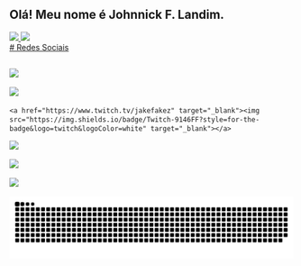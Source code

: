 ## Olá! Meu nome é Johnnick F. Landim.
 <div>
  <a href="https://github.com/johnnickjf">
  <img height="180em" src="https://github-readme-stats.vercel.app/api?username=johnnickjf&show_icons=true&theme=dracula&include_all_commits=true&count_private=true"/>
  <img height="180em" src="https://github-readme-stats.vercel.app/api/top-langs/?username=johnnickjf&layout=compact&langs_count=16&theme=dracula"/>
</div>

<div>
  # Redes Sociais
</div> 
  
  ##
 
<div> 
  <a href="https://open.spotify.com/user/jakefakejf" target="_blank"><img src="https://img.shields.io/badge/spotify-81b71?style=for-the-badge&logo=spotify&logoColor=white" target="_blank"></a>

  <a href="https://instagram.com/johnnickjf" target="_blank"><img src="https://img.shields.io/badge/-Instagram-%23E4405F?style=for-the-badge&logo=instagram&logoColor=white" target="_blank"></a>

 	<a href="https://www.twitch.tv/jakefakez" target="_blank"><img src="https://img.shields.io/badge/Twitch-9146FF?style=for-the-badge&logo=twitch&logoColor=white" target="_blank"></a>

 <a href="https://discord.gg/7ue5tKB" target="_blank"><img src="https://img.shields.io/badge/Discord-7289DA?style=for-the-badge&logo=discord&logoColor=white" target="_blank"></a> 

  <a href = "mailto:johnnick.landim@gmail.com"><img src="https://img.shields.io/badge/-Gmail-%23333?style=for-the-badge&logo=gmail&logoColor=white" target="_blank"></a>

  <a href="https://www.linkedin.com/in/johnnickjf/" target="_blank"><img src="https://img.shields.io/badge/-LinkedIn-blue?style=for-the-badge&logo=Linkedin&logoColor=white" target="_blank"></a> 
 
  ![Snake animation](https://github.com/johnnickjf/johnnickjf/blob/output/github-contribution-grid-snake.svg)
 
</div>
